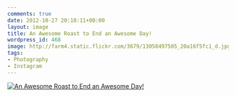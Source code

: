 ```yaml
---
comments: true
date: 2012-10-27 20:10:11+00:00
layout: image
title: An Awesome Roast to End an Awesome Day!
wordpress_id: 468
image: http://farm4.static.flickr.com/3679/13058497505_20a16f5fc1_d.jpg
tags:
- Photography
- Instagram
---
```


[![An Awesome Roast to End an Awesome Day!][thm]][img]

[thm]: //farm4.static.flickr.com/3679/13058497505_20a16f5fc1_d.jpg
[img]: //www.flickr.com/photos/richard-perry/13058497505/
